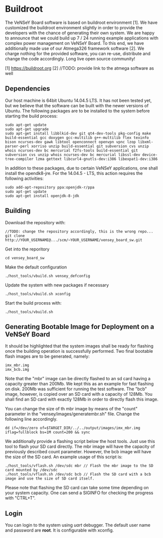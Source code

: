 Buildroot
=========
The VeNSeY Board software is based on buildroot environment [1]. We have customized the buildroot environment slightly in order to provide the developers with the chance of generating their own system. We are happy to announce that we could build up 7 / 24 running example applications with complex power management on VeNSeY Board. To this end, we have additionally made use of our Atmega326 framework software [2]. We charge nothing for the provided software, you can re-use, distribute and change the code accordingly. Long live open source community!

[1] https://buildroot.org 
[2] //TODO: provide link to the atmega software as well 

Dependencies
------------

Our host machine is 64bit Ubuntu 14.04.5 LTS. It has not been tested yet, but we believe that the software can be built with the newer versions of Ubuntu. The following packages are to be installed to the system before starting the build process: 

	sudo apt-get update 
	sudo apt-get upgrade
	sudo apt-get install libblkid-dev git qt4-dev-tools pkg-config make build-essential gcc doxygen gcc-multilib g++-multilib flex texinfo bison ncurses-dev gawk libtool openconnect openvpn vpnc lzop libxml-parser-perl xorriso unzip build-essential git subversion cvs unzip whois ncurses-dev bc mercurial f2fs-tools build-essential git subversion cvs unzip whois ncurses-dev bc mercurial libssl-dev device-tree-compiler lzma gettext libcurl4-gnutls-dev:i386 libexpat1-dev:i386

In addition to these packages, due to certain VeNSeY applications, one shall install the opendk8-jre. For the 14.04.5 - LTS, this action requires the following activities: 
	
	sudo add-apt-repository ppa:openjdk-r/ppa
	sudo apt-get update
	sudo apt-get install openjdk-8-jdk

Building
--------

Download the repository with: 
	
	//TODO: change the repository accordingly, this is the wrong repo... 
	git clone http://YOUR_USERNAME@.../scm/~YOUR_USERNAME/vensey_board_sw.git

Get into the reporitory 

	cd vensey_board_sw

Make the default configuration 

	./host_tools/vbuild.sh vensey_defconfig 

Update the system with new packages if necessary 

	./host_tools/vbuild.sh xconfig

Start the build process with:

	./host_tools/vbuild.sh 

Generating Bootable Image for Deployment on a VeNSeY Board 
----------------------------------------------------------

It should be highlighted that the system images shall be ready for flashing once the building operation is successfully performed. Two final bootable flash images are to be generated, namely: 
	
	imx_mbr.img 
	imx_bcb.img 

Note that the "mbr" image can be directly flashed to an sd card having a capacity greater than 200Mb. We kept this as an example for fast flashing on disk. 200Mb was sufficient for running the test software. The "bcb" image, however, is copied over an SD card with a capacity of 128Mb. You shall find an SD card with exactly 128Mb in order to directly flash this image. 

You can change the size of th mbr image by means of the "count" parameter in the "vensey/images/generatembr.sh" file. Change the following line accordingly. 
	
	dd if=/dev/zero of=$TARGET_DIR/../../output/images/imx_mbr.img iflag=fullblock bs=1M count=200 && sync

We additionally provide a flashing script below the host tools. Just use this tool to flash your SD card directly. The mbr image will have the capacity of previously described count parameter. However, the bcb image will have the size of the SD card. An example usage of this script is: 
	
	./host_tools/vflash.sh /dev/sdc mbr // Flash the mbr image to the SD card mounted by /dev/sdc
	./host_tools/vflash.sh /dev/sdc bcb // Flash the SD card with a bcb image and use the size of SD card itself. 
 
Please note that flashing the SD card can take some time depending on your system capacity. One can send a SIGINFO for checking the progress with "CTRL+T". 


Login
-----

You can login to the system using *uart* debugger. The default user name and password are **root**. It is configurable with xconfig.

